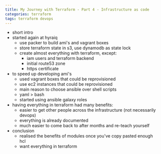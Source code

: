 ```yaml
---
title: My Journey with Terraform - Part 4 - Infrastructure as code
categories: terraform
tags: terraform devops
---
```


- short intro
- started again at hyraiq
    - use packer to build ami's and vagrant boxes
    - store terraform state in s3, use dynamodb as state lock
    - create almost everything with terraform, except:
        - iam users and terraform backend
        - initial route53 zone
        - https certificate
- to speed up developing ami's
    - used vagrant boxes that could be reprovisioned
    - use ec2 instances that could be reprovisioned
    - main reason to choose ansible over shell scripts
    - yaml > bash
    - started using ansible galaxy roles
- having everything in terraform had many benefits:
    - easier to get other people across the infrastructure (not necessarily devops)
    - everything is already documented
    - much easier to come back to after months and re-teach yourself
- conclusion
    - realised the benefits of modules once you've copy pasted enough hcl
    - want everything in terraform

